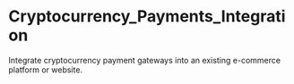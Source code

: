 # Cryptocurrency_Payments_Integration
Integrate cryptocurrency payment gateways into an existing e-commerce platform or website.
